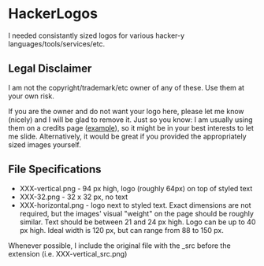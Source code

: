 HackerLogos
===========

I needed consistantly sized logos for various hacker-y languages/tools/services/etc.

## Legal Disclaimer

I am not the copyright/trademark/etc owner of any of these.  Use them at your own risk. 

If you are the owner and do not want your logo here, please let me know (nicely) and I will be glad to remove it.  Just so you know: I am usually using them on a credits page ([example](http://www.numberplanet.com/support/credits.html)), so it might be in your best interests to let me slide.  Alternatively, it would be great if you provided the appropriately sized images yourself.

## File Specifications

* XXX-vertical.png - 94 px high, logo (roughly 64px) on top of styled text
* XXX-32.png - 32 x 32 px, no text
* XXX-horizontal.png - logo next to styled text.  Exact dimensions are not required, but the images' visual "weight" on the page should be roughly similar. Text should be between 21 and 24 px high. Logo can be up to 40 px high.  Ideal width is 120 px, but can range from 88 to 150 px.

Whenever possible, I include the original file with the \_src before the extension (i.e. XXX-vertical_src.png)
